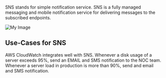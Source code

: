 SNS stands for simple notification service.
SNS is a fully managed messaging and mobile notification service for delivering messages
to the subscribed endpoints.

![My Image](image/image1.png)

## Use-Cases for SNS

AWS CloudWatch integrates well with SNS.
Whenever a disk usage of a server exceeds 95%, send an EMAIL and SMS notification to
the NOC team.
Whenever a server load in production is more than 90%, send and email and SMS
notification.
